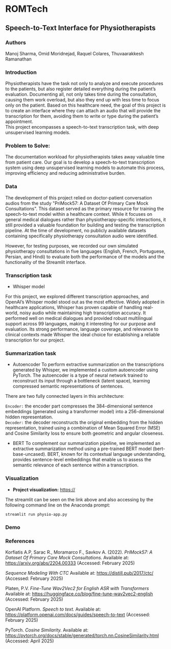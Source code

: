 # ROMTech
## Speech-to-Text Interface for Physiotherapists

### Authors
Manoj Sharma, Omid Moridnejad, Raquel Colares, Thuvaarakkesh Ramanathan

### Introduction
Physiotherapists have the task not only to analyze and execute procedures to the patients, but also register detailed everything during the patient’s evaluation. Documenting all, not only takes time during the consultation, causing them work overload, but also they end up with less time to focus only on the patient. 
Based on this healthcare need, the goal of this project is to create an interface where they can attach an audio that will provide the transcription for them, avoiding them to write or type during the patient’s appointment.  
This project encompasses a speech-to-text transcription task, with deep unsupervised learning models.

### Problem to Solve:
The documentation workload for physiotherapists takes away valuable time from patient care. Our goal is to develop a speech-to-text transcription system using deep unsupervised learning models to automate this process, improving efficiency and reducing administrative burden.

### Data
The development of this project relied on doctor-patient conversation audios from the study "PriMock57: A Dataset Of Primary Care Mock Consultations".  This dataset served as the primary resource for training the speech-to-text model within a healthcare context. While it focuses on general medical dialogues rather than physiotherapy-specific interactions, it still provided a valuable foundation for building and testing the transcription pipeline. At the time of development, no publicly available datasets containing specifically physiotherapy consultation audio were identified.

However, for testing purposes, we recorded our own simulated physiotherapy consultations in five languages (English, French, Portuguese, Persian, and Hindi) to evaluate both the performance of the models and the functionality of the Streamlit interface.

### Transcription task

* Whisper model

For this project, we explored different transcription approaches, and OpenAI’s Whisper model stood out as the most effective. Widely adopted in healthcare applications, Whisper has proven capable of handling real-world, noisy audio while maintaining high transcription accuracy. It performed well on medical dialogues and provided robust multilingual support across 99 languages, making it interesting for our purpose and evaluation. Its strong performance, language coverage, and relevance to clinical contexts made Whisper the ideal choice for establishing a reliable transcription for our project.


### Summarization task

* Autoencoder
To perform extractive summarization on the transcriptions generated by Whisper, we implemented a custom autoencoder using PyTorch. The autoencoder is a type of neural network trained to reconstruct its input through a bottleneck (latent space), learning compressed semantic representations of sentences.

There are two fully connected layers in this architecture: 

`Encoder:` the encoder part compresses the 384-dimensional sentence embeddings  (generated using a transformer model) into a 256-dimensional hidden representation.  
`Decoder:` the decoder reconstructs the original embedding from the hidden representation, trained using a combination of Mean Squared Error (MSE) and Cosine Similarity loss to ensure both geometric and angular closeness. 

* BERT
To complement our summarization pipeline, we implemented an extractive summarization method using a pre-trained BERT model (bert-base-uncased). BERT, known for its contextual language understanding, provides sentence-level embeddings that enable us to assess the semantic relevance of each sentence within a transcription.



### Visualization
- **Project visualization:** [https://](https://physio-interface.streamlit.app/)

The streamlit can be seen on the link above and also accessing by the following command line on the Anaconda prompt:

`streamlit run physio-app.py`

### Demo



### References 

Korfiatis A.P, Sarac R., Moramarco F., Savkov A. (2022). *PriMock57: A Dataset Of Primary Care Mock Consultations.* Available at: https://arxiv.org/abs/2204.00333 (Accessed: February 2025)

*Sequence Modeling With CTC* Available at: https://distill.pub/2017/ctc/ (Accessed: February 2025)

Platen, P.V. *Fine-Tune Wav2Vec2 for English ASR with Transformers* Available at: https://huggingface.co/blog/fine-tune-wav2vec2-english (Accessed: February 2025)

OpenAI Platform. *Speech to text.* Available at: https://platform.openai.com/docs/guides/speech-to-text (Accessed: February 2025)

PyTorch. *Cosine Similarity.* Available at: https://pytorch.org/docs/stable/generated/torch.nn.CosineSimilarity.html (Accessed: April 2025)

